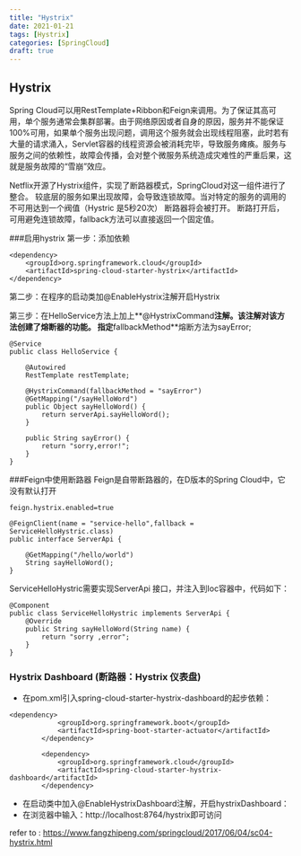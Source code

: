 ```yaml
---
title: "Hystrix"
date: 2021-01-21
tags: [Hystrix]
categories: [SpringCloud]
draft: true
---
```

## Hystrix
Spring Cloud可以用RestTemplate+Ribbon和Feign来调用。为了保证其高可用，单个服务通常会集群部署。由于网络原因或者自身的原因，服务并不能保证100%可用，如果单个服务出现问题，调用这个服务就会出现线程阻塞，此时若有大量的请求涌入，Servlet容器的线程资源会被消耗完毕，导致服务瘫痪。服务与服务之间的依赖性，故障会传播，会对整个微服务系统造成灾难性的严重后果，这就是服务故障的“雪崩”效应。

Netflix开源了Hystrix组件，实现了断路器模式，SpringCloud对这一组件进行了整合。
较底层的服务如果出现故障，会导致连锁故障。当对特定的服务的调用的不可用达到一个阀值（Hystric 是5秒20次） 断路器将会被打开。
断路打开后，可用避免连锁故障，fallback方法可以直接返回一个固定值。



###启用hystrix
第一步：添加依赖
```
<dependency>
    <groupId>org.springframework.cloud</groupId>
    <artifactId>spring-cloud-starter-hystrix</artifactId>
</dependency>
```
第二步：在程序的启动类加@EnableHystrix注解开启Hystrix

第三步：在HelloService方法上加上**@HystrixCommand**注解。该注解对该方法创建了熔断器的功能。
指定**fallbackMethod**熔断方法为sayError;
```
@Service
public class HelloService {

    @Autowired
    RestTemplate restTemplate;

    @HystrixCommand(fallbackMethod = "sayError")
    @GetMapping("/sayHelloWord")
    public Object sayHelloWord() {
        return serverApi.sayHelloWord();
	}

    public String sayError() {
        return "sorry,error!";
    }
}
```

###Feign中使用断路器
Feign是自带断路器的，在D版本的Spring Cloud中，它没有默认打开
```
feign.hystrix.enabled=true
```

```
@FeignClient(name = "service-hello",fallback = ServiceHelloHystric.class)
public interface ServerApi {

    @GetMapping("/hello/world")
    String sayHelloWord();
}
```
ServiceHelloHystric需要实现ServerApi 接口，并注入到Ioc容器中，代码如下：
```
@Component
public class ServiceHelloHystric implements ServerApi {
    @Override
    public String sayHelloWord(String name) {
        return "sorry ,error";
    }
}
```

### Hystrix Dashboard (断路器：Hystrix 仪表盘)

- 在pom.xml引入spring-cloud-starter-hystrix-dashboard的起步依赖：

```
<dependency>
			<groupId>org.springframework.boot</groupId>
			<artifactId>spring-boot-starter-actuator</artifactId>
		</dependency>

		<dependency>
			<groupId>org.springframework.cloud</groupId>
			<artifactId>spring-cloud-starter-hystrix-dashboard</artifactId>
		</dependency>
```

- 在启动类中加入@EnableHystrixDashboard注解，开启hystrixDashboard：
- 在浏览器中输入：http://localhost:8764/hystrix即可访问

refer to : https://www.fangzhipeng.com/springcloud/2017/06/04/sc04-hystrix.html
